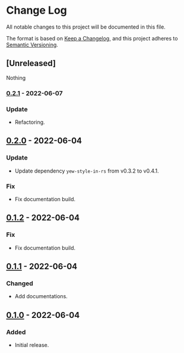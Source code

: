 # Change Log
All notable changes to this project will be documented in this file.

The format is based on [Keep a Changelog](https://keepachangelog.com/en/1.0.0/),
and this project adheres to [Semantic Versioning](https://semver.org/spec/v2.0.0.html).

## [Unreleased]
Nothing

### [0.2.1] - 2022-06-07
### Update
- Refactoring.

## [0.2.0] - 2022-06-04
### Update
- Update dependency `yew-style-in-rs` from v0.3.2 to v0.4.1.
### Fix
- Fix documentation build.

## [0.1.2] - 2022-06-04
### Fix
- Fix documentation build.

## [0.1.1] - 2022-06-04
### Changed
- Add documentations.

## [0.1.0] - 2022-06-04
### Added
- Initial release.

[0.2.1]: https://github.com/MatchaChoco010/yew-scroll-area/compare/v0.2.0...v0.2.1
[0.2.0]: https://github.com/MatchaChoco010/yew-scroll-area/compare/v0.1.2...v0.2.0
[0.1.2]: https://github.com/MatchaChoco010/yew-scroll-area/compare/v0.1.1...v0.1.2
[0.1.1]: https://github.com/MatchaChoco010/yew-scroll-area/compare/v0.1.0...v0.1.1
[0.1.0]: https://github.com/MatchaChoco010/yew-scroll-area/tree/v0.1.0
